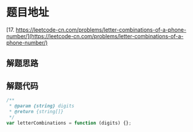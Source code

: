 # 题目地址

[17. https://leetcode-cn.com/problems/letter-combinations-of-a-phone-number/](https://leetcode-cn.com/problems/letter-combinations-of-a-phone-number/)

## 解题思路

## 解题代码

```js
/**
 * @param {string} digits
 * @return {string[]}
 */
var letterCombinations = function (digits) {};
```
